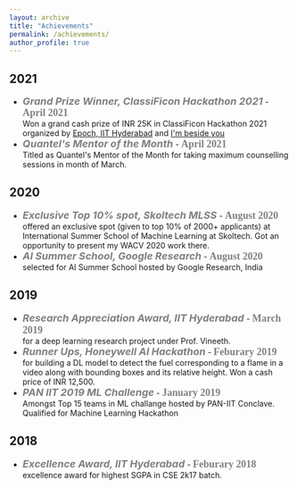 ```yaml
---
layout: archive
title: "Achievements"
permalink: /achievements/
author_profile: true
---
```


## 2021
- <span style="color:gray"><b><font size=4> <i>Grand Prize Winner, ClassiFicon Hackathon 2021 </i></font></b></span> - <span style="color:gray"><b><font size=4 face=courrier>April 2021 </font></b></span><br/>
Won a grand cash prize of INR 25K in ClassiFicon Hackathon 2021 organized by [Epoch, IIT Hyderabad](https://github.com/IITH-Epoch) and [I'm beside you](https://www.imbesideyou.com/)
- <span style="color:gray"><b><font size=4><i>Quantel's Mentor of the Month </i></font></b></span> - <span style="color:gray"><b><font size=4 face=courrier>April 2021 </font></b></span><br/>
Titled as Quantel's Mentor of the Month for taking maximum counselling sessions in month of March.

## 2020
- <span style="color:gray"><b><font size=4> <i>Exclusive Top 10% spot, Skoltech MLSS </i></font></b></span> - <span style="color:gray"><b><font size=4 face=courrier>August 2020 </font></b></span><br/>
offered an exclusive spot (given to top 10% of 2000+ applicants) at International Summer School of Machine Learning at Skoltech. Got an opportunity to present my WACV 2020 work there. 
- <span style="color:gray"><b><font size=4><i>AI Summer School, Google Research</i></font></b></span> - <span style="color:gray"><b><font size=4 face=courrier>August 2020 </font></b></span><br/>
selected for AI Summer School hosted by Google Research, India

## 2019
- <span style="color:gray"><b><font size=4><i>Research Appreciation Award, IIT Hyderabad </i></font></b></span> - <span style="color:gray"><b><font size=4 face=courrier>March 2019</font></b></span><br/>
for a deep learning research project under Prof. Vineeth.
- <span style="color:gray"><b><font size=4><i>Runner Ups, Honeywell AI Hackathon</i></font></b></span> - <span style="color:gray"><b><font size=4 face=courrier>Feburary 2019</font></b></span><br/>
for building a DL model to detect the fuel corresponding to a flame in a video along with bounding boxes and its relative height. Won a cash price of INR 12,500.
- <span style="color:gray"><b><font size=4><i>PAN IIT 2019 ML Challenge</i></font></b></span> - <span style="color:gray"><b><font size=4 face=courrier>January 2019</font></b></span><br/>
Amongst Top 15 teams in ML challange hosted by PAN-IIT Conclave. Qualified for Machine Learning Hackathon

## 2018
- <span style="color:gray"><b><font size=4><i>Excellence Award, IIT Hyderabad </i></font></b></span> - <span style="color:gray"><b><font size=4 face=courrier>Feburary 2018</font></b></span><br/>
excellence award for highest SGPA in CSE 2k17 batch.

<!-- ## 2017
- <span style="color:gray"><b><font size=4><i>District Topper, JEE MAINS 2017 </i></font></b></span><br/>
Faridabad district topper for obtaining AIR 232 in JEE MAINS 2017 
- <span style="color:gray"><b><font size=4><i>National Top 1%, NSEP 2017 </i></font></b></span> <br/> 
among National top 1\% of students qualified for InPhO.
- <span style="color:gray"><b><font size=4><i>KVPY 2017 Fellowship Award </i></font></b></span><br/> scholarship for obtaining AIR 34 in SX stream. -->

